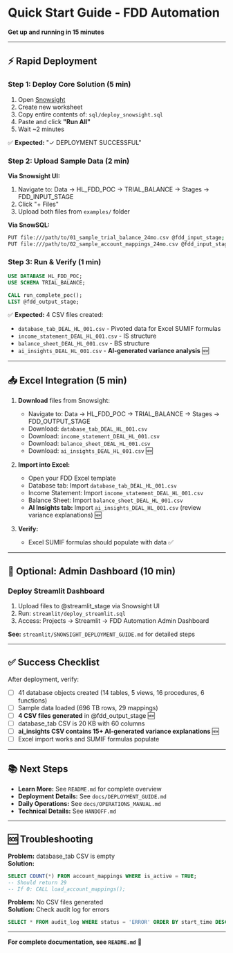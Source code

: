 # Quick Start Guide - FDD Automation

**Get up and running in 15 minutes**

---

## ⚡ Rapid Deployment

### Step 1: Deploy Core Solution (5 min)

1. Open [Snowsight](https://app.snowflake.com/)
2. Create new worksheet
3. Copy entire contents of: `sql/deploy_snowsight.sql`
4. Paste and click **"Run All"**
5. Wait ~2 minutes

✅ **Expected:** "✓ DEPLOYMENT SUCCESSFUL"

### Step 2: Upload Sample Data (2 min)

**Via Snowsight UI:**
1. Navigate to: Data → HL_FDD_POC → TRIAL_BALANCE → Stages → FDD_INPUT_STAGE
2. Click "+ Files"
3. Upload both files from `examples/` folder

**Via SnowSQL:**
```bash
PUT file:///path/to/01_sample_trial_balance_24mo.csv @fdd_input_stage;
PUT file:///path/to/02_sample_account_mappings_24mo.csv @fdd_input_stage;
```

### Step 3: Run & Verify (1 min)

```sql
USE DATABASE HL_FDD_POC;
USE SCHEMA TRIAL_BALANCE;

CALL run_complete_poc();
LIST @fdd_output_stage;
```

✅ **Expected:** 4 CSV files created:
- `database_tab_DEAL_HL_001.csv` - Pivoted data for Excel SUMIF formulas
- `income_statement_DEAL_HL_001.csv` - IS structure
- `balance_sheet_DEAL_HL_001.csv` - BS structure  
- `ai_insights_DEAL_HL_001.csv` - **AI-generated variance analysis** 🆕

---

## 📥 Excel Integration (5 min)

1. **Download** files from Snowsight:
   - Navigate to: Data → HL_FDD_POC → TRIAL_BALANCE → Stages → FDD_OUTPUT_STAGE
   - Download: `database_tab_DEAL_HL_001.csv`
   - Download: `income_statement_DEAL_HL_001.csv`
   - Download: `balance_sheet_DEAL_HL_001.csv`
   - Download: `ai_insights_DEAL_HL_001.csv` 🆕

2. **Import into Excel:**
   - Open your FDD Excel template
   - Database tab: Import `database_tab_DEAL_HL_001.csv`
   - Income Statement: Import `income_statement_DEAL_HL_001.csv`
   - Balance Sheet: Import `balance_sheet_DEAL_HL_001.csv`
   - **AI Insights tab:** Import `ai_insights_DEAL_HL_001.csv` (review variance explanations) 🆕

3. **Verify:**
   - Excel SUMIF formulas should populate with data ✅

---

## 🎨 Optional: Admin Dashboard (10 min)

### Deploy Streamlit Dashboard

1. Upload files to @streamlit_stage via Snowsight UI
2. Run: `streamlit/deploy_streamlit.sql`
3. Access: Projects → Streamlit → FDD Automation Admin Dashboard

**See:** `streamlit/SNOWSIGHT_DEPLOYMENT_GUIDE.md` for detailed steps

---

## ✅ Success Checklist

After deployment, verify:
- [ ] 41 database objects created (14 tables, 5 views, 16 procedures, 6 functions)
- [ ] Sample data loaded (696 TB rows, 29 mappings)
- [ ] **4 CSV files generated** in @fdd_output_stage 🆕
- [ ] database_tab CSV is 20 KB with 60 columns
- [ ] **ai_insights CSV contains 15+ AI-generated variance explanations** 🆕
- [ ] Excel import works and SUMIF formulas populate

---

## 📚 Next Steps

- **Learn More:** See `README.md` for complete overview
- **Deployment Details:** See `docs/DEPLOYMENT_GUIDE.md`
- **Daily Operations:** See `docs/OPERATIONS_MANUAL.md`
- **Technical Details:** See `HANDOFF.md`

---

## 🆘 Troubleshooting

**Problem:** database_tab CSV is empty  
**Solution:**
```sql
SELECT COUNT(*) FROM account_mappings WHERE is_active = TRUE;
-- Should return 29
-- If 0: CALL load_account_mappings();
```

**Problem:** No CSV files generated  
**Solution:** Check audit log for errors
```sql
SELECT * FROM audit_log WHERE status = 'ERROR' ORDER BY start_time DESC LIMIT 5;
```

---

**For complete documentation, see `README.md`** 🚀

